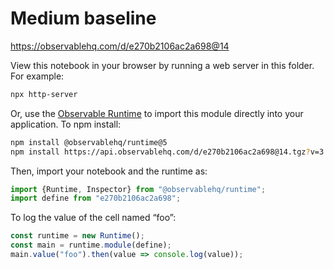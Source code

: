 # Medium baseline

https://observablehq.com/d/e270b2106ac2a698@14

View this notebook in your browser by running a web server in this folder. For
example:

~~~sh
npx http-server
~~~

Or, use the [Observable Runtime](https://github.com/observablehq/runtime) to
import this module directly into your application. To npm install:

~~~sh
npm install @observablehq/runtime@5
npm install https://api.observablehq.com/d/e270b2106ac2a698@14.tgz?v=3
~~~

Then, import your notebook and the runtime as:

~~~js
import {Runtime, Inspector} from "@observablehq/runtime";
import define from "e270b2106ac2a698";
~~~

To log the value of the cell named “foo”:

~~~js
const runtime = new Runtime();
const main = runtime.module(define);
main.value("foo").then(value => console.log(value));
~~~
